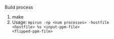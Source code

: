 Build process
1. make
2. Usage: <code>mpirun -np \<num processes\> -hostfile \<hostfile\> %s \<input-ppm-file\> \<flipped-ppm-file\></code>
